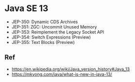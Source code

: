 # Java SE 13

* JEP-350: Dynamic CDS Archives
* JEP-351: ZGC: Uncommit Unused Memory
* JEP-353: Reimplement the Legacy Socket API
* JEP-354: Switch Expressions (Preview)
* JEP-355: Text Blocks (Preview)

## Ref
* https://en.wikipedia.org/wiki/Java_version_history#Java_13
* https://mkyong.com/java/what-is-new-in-java-13/

